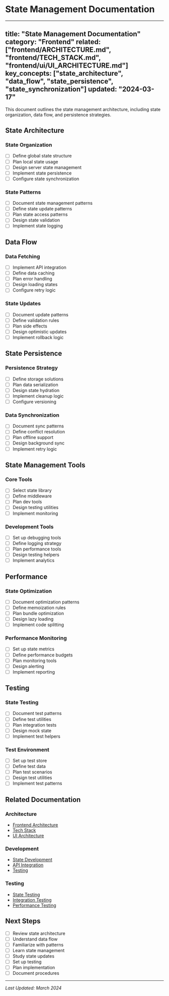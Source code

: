 # State Management Documentation

---
title: "State Management Documentation"
category: "Frontend"
related: ["frontend/ARCHITECTURE.md", "frontend/TECH_STACK.md", "frontend/ui/UI_ARCHITECTURE.md"]
key_concepts: ["state_architecture", "data_flow", "state_persistence", "state_synchronization"]
updated: "2024-03-17"
---

This document outlines the state management architecture, including state organization, data flow, and persistence strategies.

## State Architecture

### State Organization
- [ ] Define global state structure
- [ ] Plan local state usage
- [ ] Design server state management
- [ ] Implement state persistence
- [ ] Configure state synchronization

### State Patterns
- [ ] Document state management patterns
- [ ] Define state update patterns
- [ ] Plan state access patterns
- [ ] Design state validation
- [ ] Implement state logging

## Data Flow

### Data Fetching
- [ ] Implement API integration
- [ ] Define data caching
- [ ] Plan error handling
- [ ] Design loading states
- [ ] Configure retry logic

### State Updates
- [ ] Document update patterns
- [ ] Define validation rules
- [ ] Plan side effects
- [ ] Design optimistic updates
- [ ] Implement rollback logic

## State Persistence

### Persistence Strategy
- [ ] Define storage solutions
- [ ] Plan data serialization
- [ ] Design state hydration
- [ ] Implement cleanup logic
- [ ] Configure versioning

### Data Synchronization
- [ ] Document sync patterns
- [ ] Define conflict resolution
- [ ] Plan offline support
- [ ] Design background sync
- [ ] Implement retry logic

## State Management Tools

### Core Tools
- [ ] Select state library
- [ ] Define middleware
- [ ] Plan dev tools
- [ ] Design testing utilities
- [ ] Implement monitoring

### Development Tools
- [ ] Set up debugging tools
- [ ] Define logging strategy
- [ ] Plan performance tools
- [ ] Design testing helpers
- [ ] Implement analytics

## Performance

### State Optimization
- [ ] Document optimization patterns
- [ ] Define memoization rules
- [ ] Plan bundle optimization
- [ ] Design lazy loading
- [ ] Implement code splitting

### Performance Monitoring
- [ ] Set up state metrics
- [ ] Define performance budgets
- [ ] Plan monitoring tools
- [ ] Design alerting
- [ ] Implement reporting

## Testing

### State Testing
- [ ] Document test patterns
- [ ] Define test utilities
- [ ] Plan integration tests
- [ ] Design mock state
- [ ] Implement test helpers

### Test Environment
- [ ] Set up test store
- [ ] Define test data
- [ ] Plan test scenarios
- [ ] Design test utilities
- [ ] Implement test patterns

## Related Documentation

### Architecture
- [Frontend Architecture](ARCHITECTURE.md)
- [Tech Stack](TECH_STACK.md)
- [UI Architecture](ui/UI_ARCHITECTURE.md)

### Development
- [State Development](DEVELOPMENT.md)
- [API Integration](API_INTEGRATION.md)
- [Testing](TESTING.md)

### Testing
- [State Testing](../testing/frontend/STATE_TESTING.md)
- [Integration Testing](../testing/frontend/INTEGRATION_TESTING.md)
- [Performance Testing](../testing/frontend/PERFORMANCE_TESTING.md)

## Next Steps

- [ ] Review state architecture
- [ ] Understand data flow
- [ ] Familiarize with patterns
- [ ] Learn state management
- [ ] Study state updates
- [ ] Set up testing
- [ ] Plan implementation
- [ ] Document procedures

---

*Last Updated: March 2024* 